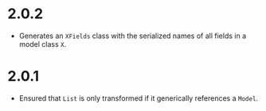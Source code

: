 # 2.0.2
* Generates an `XFields` class with the serialized names of
all fields in a model class `X`.

# 2.0.1
* Ensured that `List` is only transformed if
it generically references a `Model`.